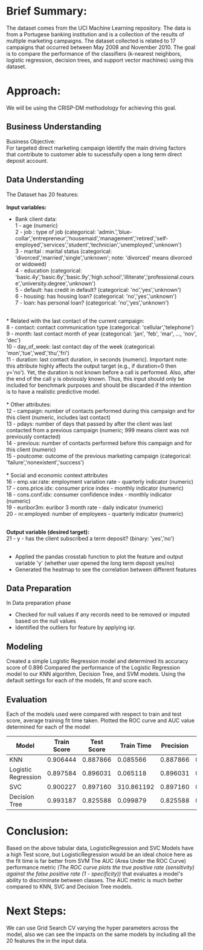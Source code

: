 # Brief Summary:
The dataset comes from the UCI Machine Learning repository. The data is from a Portugese banking institution and is a collection of the results of multiple marketing campaigns. The dataset collected is related to 17 campaigns that occurred between May 2008 and November 2010. The goal is to compare the performance of the classifiers (k-nearest neighbors, logistic regression, decision trees, and support vector machines) using this dataset.

# Approach:
We will be using the CRISP-DM methodology for achieving this goal.

## Business Understanding
Business Objective: <br />
For targeted direct marketing campaign Identify the main driving factors that contribute to customer able to sucessfully open a long term direct deposit account.

## Data Understanding

The Dataset has 20 features:<br />
<br />
<b>Input variables: </b><br />
* Bank client data:<br />
1 - age (numeric) <br />
2 - job : type of job (categorical: 'admin.','blue-collar','entrepreneur','housemaid','management','retired','self-employed','services','student','technician','unemployed','unknown') <br />
3 - marital : marital status (categorical: 'divorced','married','single','unknown'; note: 'divorced' means divorced or widowed)<br />
4 - education (categorical: 'basic.4y','basic.6y','basic.9y','high.school','illiterate','professional.course','university.degree','unknown')<br />
5 - default: has credit in default? (categorical: 'no','yes','unknown')<br />
6 - housing: has housing loan? (categorical: 'no','yes','unknown')<br />
7 - loan: has personal loan? (categorical: 'no','yes','unknown')<br />
<br />
* Related with the last contact of the current campaign:<br />
8 - contact: contact communication type (categorical: 'cellular','telephone')<br />
9 - month: last contact month of year (categorical: 'jan', 'feb', 'mar', ..., 'nov', 'dec')<br />
10 - day_of_week: last contact day of the week (categorical: 'mon','tue','wed','thu','fri')<br />
11 - duration: last contact duration, in seconds (numeric). Important note: this attribute highly affects the output target (e.g., if duration=0 then y='no'). Yet, the duration is not known before a call is performed. Also, after the end of the call y is obviously known. Thus, this input should only be included for benchmark purposes and should be discarded if the intention is to have a realistic predictive model.<br />
<br />
* Other attributes:<br />
12 - campaign: number of contacts performed during this campaign and for this client (numeric, includes last contact)<br />
13 - pdays: number of days that passed by after the client was last contacted from a previous campaign (numeric; 999 means client was not previously contacted)<br />
14 - previous: number of contacts performed before this campaign and for this client (numeric)<br />
15 - poutcome: outcome of the previous marketing campaign (categorical: 'failure','nonexistent','success')<br />
<br />
* Social and economic context attributes<br />
16 - emp.var.rate: employment variation rate - quarterly indicator (numeric)<br />
17 - cons.price.idx: consumer price index - monthly indicator (numeric)<br />
18 - cons.conf.idx: consumer confidence index - monthly indicator (numeric)<br />
19 - euribor3m: euribor 3 month rate - daily indicator (numeric)<br />
20 - nr.employed: number of employees - quarterly indicator (numeric)<br />
<br />

<b>Output variable (desired target):</b>
<br />21 - y - has the client subscribed a term deposit? (binary: 'yes','no')<br />
<br />
- Applied the pandas crosstab function to plot the feature and output variable 'y' (whether user opened the long term deposit yes/no)
- Generated the heatmap to see the correlation between different features

## Data Preparation
In Data preparation phase
- Checked for null values if any records need to be removed or imputed based on the null values
- Identified the outliers for feature by applying iqr.

## Modeling
Created a simple Logistic Regression model and determined its accuracy score of 0.896
Compared the performance of the Logistic Regression model to our KNN algorithm, Decision Tree, and SVM models. Using the default settings for each of the models, fit and score each. 

## Evaluation

Each of the models used were compared with respect to train and test score, average training fit time taken. Plotted the ROC curve and AUC value determined for each of the model

| Model               | Train Score | Test Score | Train Time  | Precision | Recall   | Accuracy | ROC AUC  |
|---------------------|-------------|------------|-------------|-----------|----------|----------|----------|
| KNN                 | 0.906444    | 0.887866   | 0.085566    | 0.887866  | 0.571279 | 0.887866 | 0.641894 |
| Logistic Regression | 0.897584    | 0.896031   | 0.065118    | 0.896031  | 0.587303 | 0.896031 | 0.715811 |
| SVC                 | 0.900227    | 0.897160   | 310.861192  | 0.897160  | 0.588611 | 0.897160 | 0.668186 |
| Decision Tree       | 0.993187    | 0.825588   | 0.099879    | 0.825588  | 0.596653 | 0.825588 | 0.598467 |


# Conclusion:

Based on the above tabular data, LogisticRegression and SVC Models have a high Test score, but LogisticRegression would be an ideal choice here as the fit time is far better from SVM
The AUC (Area Under the ROC Curve) performance metric <i>(The ROC curve plots the true positive rate (sensitivity) against the false positive rate (1 - specificity)) </i>that evaluates a model's ability to discriminate between classes. The AUC metric is much better compared to  KNN, SVC and Decision Tree models. 


# Next Steps:

We can use Grid Search CV varying the hyper parameters across the model, also we can see the impacts on the same models by including all the 20 features the in the input data.












